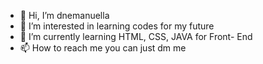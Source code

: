 - 👋 Hi, I’m dnemanuella
- 👀 I’m interested in learning codes for my future
- 🌱 I’m currently learning HTML, CSS, JAVA for Front- End
- 📫 How to reach me you can just dm me

<!---
dnemanuella/dnemanuella is a ✨ special ✨ repository because its `README.md` (this file) appears on your GitHub profile.
You can click the Preview link to take a look at your changes.
--->
